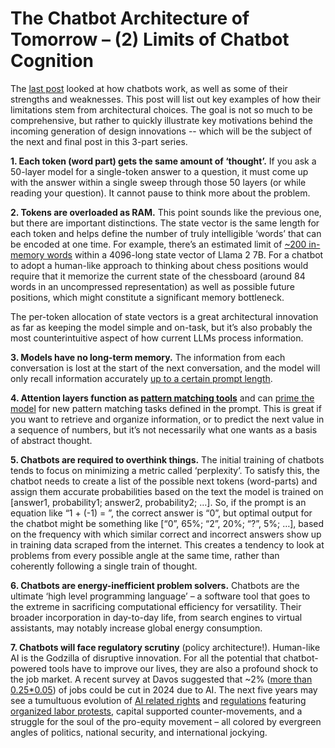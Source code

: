 # The Chatbot Architecture of Tomorrow – (2) Limits of Chatbot Cognition

The <a href = "https://landrewwray.github.io/2024/01/31/Chatbot-of-Tomorrow-01.html" target = "_blank" rel = "noreferrer noopener">last post</a> looked at how chatbots work, as well as some of their strengths and weaknesses.  This post will list out key examples of how their limitations stem from architectural choices.  The goal is not so much to be comprehensive, but rather to quickly illustrate key motivations behind the incoming generation of design innovations -- which will be the subject of the next and final post in this 3-part series.

**1\.	Each token (word part) gets the same amount of ‘thought’.**  If you ask a 50-layer model for a single-token answer to a question, it must come up with the answer within a single sweep through those 50 layers (or while reading your question).  It cannot pause to think more about the problem.  

**2\.	Tokens are overloaded as RAM.**  This point sounds like the previous one, but there are important distinctions.  The state vector is the same length for each token and helps define the number of truly intelligible ‘words’ that can be encoded at one time.  For example, there’s an estimated limit of <a href = "https://landrewwray.github.io/2023/10/19/Inside-LLaMA-2.html#6-lessons-for-llm-architecture" target = "_blank" rel = "noreferrer noopener">~200 in-memory words</a> within a 4096-long state vector of Llama 2 7B.  For a chatbot to adopt a human-like approach to thinking about chess positions would require that it memorize the current state of the chessboard (around 84 words in an uncompressed representation) as well as possible future positions, which might constitute a significant memory bottleneck.

The per-token allocation of state vectors is a great architectural innovation as far as keeping the model simple and on-task, but it’s also probably the most counterintuitive aspect of how current LLMs process information.

**3\.	Models have no long-term memory.**  The information from each conversation is lost at the start of the next conversation, and the model will only recall information accurately <a href = "https://github.com/gkamradt/LLMTest_NeedleInAHaystack" target = "_blank" rel = "noreferrer noopener">up to a certain prompt length</a>. 

**4\.	Attention layers function as <a href = "https://transformer-circuits.pub/2022/in-context-learning-and-induction-heads/index.html" target = "_blank" rel = "noreferrer noopener">pattern matching tools</a>** and can <a href = "https://arxiv.org/abs/2309.01809" target = "_blank" rel = "noreferrer noopener">prime the model</a> for new pattern matching tasks defined in the prompt.  This is great if you want to retrieve and organize information, or to predict the next value in a sequence of numbers, but it’s not necessarily what one wants as a basis of abstract thought.

**5\.	Chatbots are required to overthink things.**  The initial training of chatbots tends to focus on minimizing a metric called ‘perplexity’.  To satisfy this, the chatbot needs to create a list of the possible next tokens (word-parts) and assign them accurate probabilities based on the text the model is trained on [answer1, probability1; answer2, probability2; …].  So, if the prompt is an equation like “1 + (-1) = ”, the correct answer is “0”, but optimal output for the chatbot might be something like [“0”, 65%; “2”, 20%; “?”, 5%; …], based on the frequency with which similar correct and incorrect answers show up in training data scraped from the internet.  This creates a tendency to look at problems from every possible angle at the same time, rather than coherently following a single train of thought.

**6\.	Chatbots are energy-inefficient problem solvers.**  Chatbots are the ultimate ‘high level programming language’ – a software tool that goes to the extreme in sacrificing computational efficiency for versatility.  Their broader incorporation in day-to-day life, from search engines to virtual assistants, may notably increase global energy consumption.

**7\.	Chatbots will face regulatory scrutiny** (policy architecture!).  Human-like AI is the Godzilla of disruptive innovation.  For all the potential that chatbot-powered tools have to improve our lives, they are also a profound shock to the job market.  A recent survey at Davos suggested that ~2% (<a href = "https://futurism.com/the-byte/ceos-layoffs-ai-2024-davos" target = "_blank" rel = "noreferrer noopener">more than 0.25*0.05</a>) of jobs could be cut in 2024 due to AI.  The next five years may see a tumultuous evolution of <a href = "https://www.whitehouse.gov/ostp/ai-bill-of-rights/" target = "_blank" rel = "noreferrer noopener">AI related rights</a> and <a href = "https://www.europarl.europa.eu/news/en/headlines/society/20230601STO93804/eu-ai-act-first-regulation-on-artificial-intelligence" target = "_blank" rel = "noreferrer noopener">regulations</a> featuring <a href = "https://www.wbaltv.com/article/musicians-union-prepared-strike-ai-protections-streaming-residuals/46471224" target = "_blank" rel = "noreferrer noopener">organized labor protests</a>, capital supported counter-movements, and a struggle for the soul of the pro-equity movement – all colored by evergreen angles of politics, national security, and international jockying.


